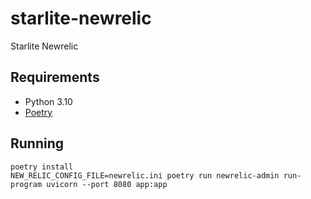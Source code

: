# starlite-newrelic
Starlite Newrelic

## Requirements
- Python 3.10
- [Poetry](https://python-poetry.org/)


## Running
```
poetry install
NEW_RELIC_CONFIG_FILE=newrelic.ini poetry run newrelic-admin run-program uvicorn --port 8080 app:app
```
